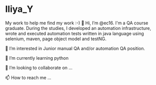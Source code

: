 # Iliya_Y
My work to help me find my work :-)
👋 Hi, I’m @ec16. I'm a QA course graduate. During the studies, I developed an automation infrastructure, wrote and executed automation tests written in java language using selenium, maven, page object model and testNG.

👀 I’m interested in Junior manual QA and/or automation QA position.

🌱 I’m currently learning python

💞️ I’m looking to collaborate on ...

📫 How to reach me ...
